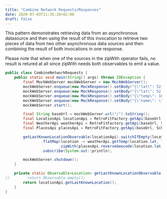 ```yaml
---
title: "Combine Network Requests/Responses"
date: 2020-07-03T11:35:28+02:00
draft: false
---
```

This pattern demonstrates retrieving data from an asynchronous datasource and then using the result of this invocation to retrieve two pieces of data from two other asynchronous data sources and then combining the result of both invocations in one response.
 
Please note that when one of the sources in the zipWith operator fails, no result is retured at all since zipWith needs both observables to emit a value.  
```java
public class CombineNetworkRequests {
    public static void main(String[] args) throws IOException {
        final MockWebServer mockWebServer = new MockWebServer();
        mockWebServer.enqueue(new MockResponse().setBody("{\"lat\": 52.2, \"lng\": 5.1}").setResponseCode(200)); // Response for getLastKnownLocation
        mockWebServer.enqueue(new MockResponse().setBody("{\"lat\": 52.55, \"lng\": 5.11}").setResponseCode(200)); // Response for resolve location
        mockWebServer.enqueue(new MockResponse().setBody("{\"temp\": 18.5}").setResponseCode(200)); // Response for weather
        mockWebServer.enqueue(new MockResponse().setBody("{\"name\": \"Utrecht\"}").setResponseCode(200)); // Response for location
        mockWebServer.start();

        final String baseUrl = mockWebServer.url("/").toString();
        final LocationApi locationApi = RetroFitFactory.getApi(baseUrl, Schedulers.immediate()).create(LocationApi.class);
        final WeatherApi weatherApi = RetroFitFactory.getApi(baseUrl, Schedulers.immediate()).create(WeatherApi.class);
        final PlacesApi placesApi = RetroFitFactory.getApi(baseUrl, Schedulers.immediate()).create(PlacesApi.class);

        getLastKnownLocationObservable(locationApi).switchIfEmpty(locationApi.resolveUserLocation())
                .flatMap(location -> weatherApi.getTemp(location.lat, location.lng)
                        .zipWith(placesApi.reverseGeocode(location.lat, location.lng), (Func2<Weather, City, Pair>) Pair::new))
                .subscribe(System.out::println);

        mockWebServer.shutdown();
    }

    private static Observable<Location> getLastKnownLocationObservable(final LocationApi locationApi) {
//        return Observable.empty();
        return locationApi.getLastKnownLocation();
    }
}
```

